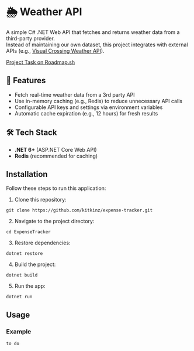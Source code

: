 # 🌦️ Weather API
A simple C# .NET Web API that fetches and returns weather data from a third-party provider.  
Instead of maintaining our own dataset, this project integrates with external APIs (e.g., [Visual Crossing Weather API](https://www.visualcrossing.com/weather-api)).

[Project Task on Roadmap.sh](https://roadmap.sh/projects/weather-api-wrapper-service)

## 🚀 Features
- Fetch real-time weather data from a 3rd party API  
- Use in-memory caching (e.g., Redis) to reduce unnecessary API calls  
- Configurable API keys and settings via environment variables  
- Automatic cache expiration (e.g., 12 hours) for fresh results

## 🛠️ Tech Stack
- **.NET 6+** (ASP.NET Core Web API)  
- **Redis** (recommended for caching)  

## Installation
Follow these steps to run this application:
1. Clone this repository:
```
git clone https://github.com/kitkinz/expense-tracker.git
```
2. Navigate to the project directory:
```
cd ExpenseTracker
```
3. Restore dependencies:
```
dotnet restore
```
4. Build the project:
```
dotnet build
```
5. Run the app:
```
dotnet run
```

## Usage
### Example
```
to do
```